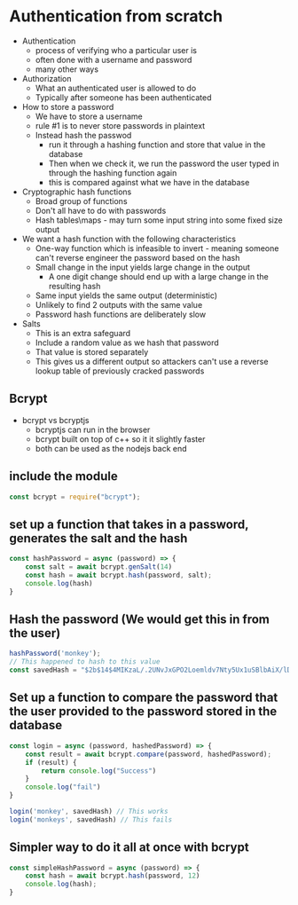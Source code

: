 # Authentication from scratch

- Authentication
    - process of verifying who a particular user is
    - often done with a username and password
    - many other ways
- Authorization
    - What an authenticated user is allowed to do
    - Typically after someone has been authenticated
- How to store a password
    - We have to store a username
    - rule #1 is to never store passwords in plaintext
    - Instead hash the passwod
        - run it through a hashing function and store that value in the database
        - Then when we check it, we run the password the user typed in through the hashing function again
        - this is compared against what we have in the database
- Cryptographic hash functions
    - Broad group of functions
    - Don't all have to do with passwords
    - Hash tables\maps - may turn some input string into some fixed size output
- We want a hash function with the following characteristics
    - One-way function which is infeasible to invert - meaning someone can't reverse engineer the password based on the hash
    - Small change in the input yields large change in the output
        - A one digit change should end up with a large change in the resulting hash
    - Same input yields the same output (deterministic)
    - Unlikely to find 2 outputs with the same value
    - Password hash functions are deliberately slow
- Salts
    - This is an extra safeguard
    - Include a random value as we hash that password
    - That value is stored separately
    - This gives us a different output so attackers can't use a reverse lookup table of previously cracked passwords


## Bcrypt
- bcrypt vs bcryptjs
    - bcryptjs can run in the browser
    - bcrypt built on top of c++ so it it slightly faster
    - both can be used as the nodejs back end


## include the module 
```js
const bcrypt = require("bcrypt");
```

## set up a function that takes in a password, generates the salt and the hash
```js
const hashPassword = async (password) => {
    const salt = await bcrypt.genSalt(14)
    const hash = await bcrypt.hash(password, salt);
    console.log(hash)
}
```

## Hash the password (We would get this in from the user)
```js
hashPassword('monkey');
// This happened to hash to this value
const savedHash = "$2b$14$4MIKzaL/.2UNvJxGPO2Loemldv7Nty5Ux1uSBlbAiX/lDZ9JnV4I6"
```

## Set up a function to compare the password that the user provided to the password stored in the database
```js
const login = async (password, hashedPassword) => {
    const result = await bcrypt.compare(password, hashedPassword);
    if (result) {
        return console.log("Success")
    }
    console.log("fail")
}

login('monkey', savedHash) // This works
login('monkeys', savedHash) // This fails
```

## Simpler way to do it all at once with bcrypt

```js
const simpleHashPassword = async (password) => {
    const hash = await bcrypt.hash(password, 12)
    console.log(hash);
}
```